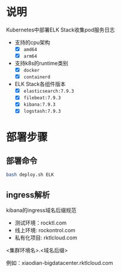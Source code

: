 # 说明
Kubernetes中部署ELK Stack收集pod服务日志
+ 支持的cpu架构
  + [x] `amd64`
  + [x] `arm64`
+ 支持k8s的runtime类别
  + [x] `docker`
  + [x] `containerd`

+ ELK Stack各组件版本
  + [x] `elasticsearch:7.9.3`
  + [x] `filebeat:7.9.3`
  + [x] `kibana:7.9.3`
  + [x] `logstash:7.9.3`

# 部署步骤

## 部署命令

```bash
bash deploy.sh ELK
```

## ingress解析

kibana的ingress域名后缀规范
* 测试环境：rocktl.com
* 线上环境: rockontrol.com
* 私有化项目: rktlcloud.com

 <集群环境名>.<域名后缀>

例如：xiaodian-bigdatacenter.rktlcloud.com

